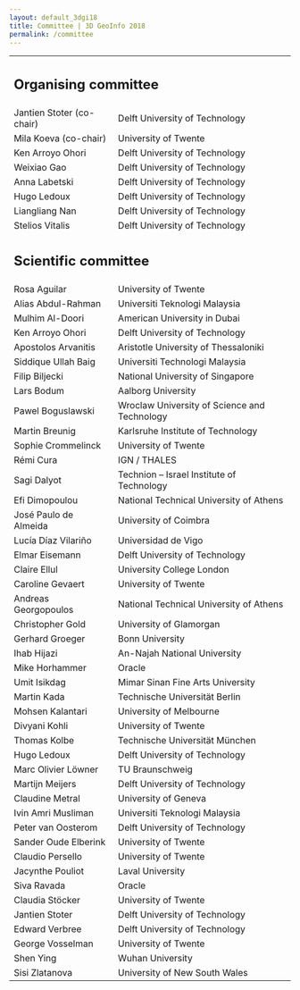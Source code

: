 ```yaml
---
layout: default_3dgi18
title: Committee | 3D GeoInfo 2018
permalink: /committee
---
```


<table class="table table-hover">
  <tbody>
    <tr>
      <td colspan="2">
        <a name="organisation" style="display: block; position: relative; top: -50px; visibility: hidden;"></a>
        <h2>Organising committee</h2>
      </td>
    </tr>
    <tr>
      <td>
        Jantien Stoter (co-chair)
      </td>
      <td>
        Delft University of Technology
      </td>
    </tr>
    <tr>
      <td>
        Mila Koeva (co-chair)
      </td>
      <td>
        University of Twente
      </td>
    </tr>
    <tr>
      <td>
        Ken Arroyo Ohori
      </td>
      <td>
        Delft University of Technology
      </td>
    </tr>
    <tr>
      <td>
        Weixiao Gao
      </td>
      <td>
        Delft University of Technology
      </td>
    </tr>
    <tr>
      <td>
        Anna Labetski
      </td>
      <td>
        Delft University of Technology
      </td>
    </tr>
    <tr>
      <td>
        Hugo Ledoux
      </td>
      <td>
        Delft University of Technology
      </td>
    </tr>
    <tr>
      <td>
        Liangliang Nan
      </td>
      <td>
        Delft University of Technology
      </td>
    </tr>
    <tr>
      <td>
        Stelios Vitalis
      </td>
      <td>
        Delft University of Technology
      </td>
    </tr>
    <tr>
      <td colspan="2">
        <a name="programme" style="display: block; position: relative; top: -50px; visibility: hidden;"></a>
        <h2>Scientific committee</h2>
      </td>
    </tr>
    <!-- <tr>
      <td>
        Giorgio Agugiaro
      </td>
      <td>
        Austrian Institute of Technology
      </td>
    </tr> -->
    <tr>
      <td>
        Rosa Aguilar
      </td>
      <td>
        University of Twente
      </td>
    </tr>
    <tr>
      <td>
        Alias Abdul-Rahman
      </td>
      <td>
        Universiti Teknologi Malaysia
      </td>
    </tr>
    <tr>
      <td>
        Mulhim Al-Doori
      </td>
      <td>
        American University in Dubai
      </td>
    </tr>
    <!-- <tr>
      <td>
        Ali Aien
      </td>
      <td>
        University of Melbourne
      </td>
    </tr>
    <tr>
      <td>
        Sam Amirebrahimi
      </td>
      <td>
        University of Melbourne
      </td>
    </tr> -->
    <tr>
      <td>
        Ken Arroyo Ohori
      </td>
      <td>
        Delft University of Technology
      </td>
    </tr>
    <tr>
      <td>
        Apostolos Arvanitis
      </td>
      <td>
        Aristotle University of Thessaloniki
      </td>
    </tr>
    <!-- <tr>
      <td>
        Behnam Atazadeh
      </td>
      <td>
        University of Melbourne
      </td>
    </tr> -->
    <tr>
      <td>
        Siddique Ullah Baig
      </td>
      <td>
        Universiti Technologi Malaysia
      </td>
    </tr>
    <tr>
      <td>
        Filip Biljecki
      </td>
      <td>
        National University of Singapore
      </td>
    </tr>
    <tr>
      <td>
        Lars Bodum
      </td>
      <td>
        Aalborg University
      </td>
    </tr>
    <tr>
      <td>
        Pawel Boguslawski
      </td>
      <td>
        Wroclaw University of Science and Technology
      </td>
    </tr>
    <tr>
      <td>
        Martin Breunig
      </td>
      <td>
        Karlsruhe Institute of Technology
      </td>
    </tr>
    <!-- <tr>
      <td>
        Volker Coors
      </td>
      <td>
        HFT Stuttgart
      </td>
    </tr> -->
    <tr>
      <td>
        Sophie Crommelinck
      </td>
      <td>
        University of Twente
      </td>
    </tr>
    <tr>
      <td>
        Rémi Cura
      </td>
      <td>
        IGN / THALES
      </td>
    </tr>
    <tr>
      <td>
        Sagi Dalyot
      </td>
      <td>
        Technion – Israel Institute of Technology
      </td>
    </tr>
    <!-- <tr>
      <td>
        Philippe De Maeyer
      </td>
      <td>
        Ghent University
      </td>
    </tr> -->
    <tr>
      <td>
        Efi Dimopoulou
      </td>
      <td>
        National Technical University of Athens
      </td>
    </tr>
    <tr>
      <td>
        José Paulo de Almeida
      </td>
      <td>
        University of Coimbra
      </td>
    </tr>
    <tr>
      <td>
        Lucía Díaz Vilariño
      </td>
      <td>
        Universidad de Vigo
      </td>
    </tr>
    <tr>
      <td>
        Elmar Eisemann
      </td>
      <td>
        Delft University of Technology
      </td>
    </tr>
    <tr>
      <td>
        Claire Ellul
      </td>
      <td>
        University College London
      </td>
    </tr>
    <tr>
      <td>
        Caroline Gevaert
      </td>
      <td>
        University of Twente
      </td>
    </tr>
    <tr>
      <td>
        Andreas Georgopoulos
      </td>
      <td>
        National Technical University of Athens
      </td>
    </tr>
    <tr>
      <td>
        Christopher Gold
      </td>
      <td>
        University of Glamorgan
      </td>
    </tr>
    <tr>
      <td>
        Gerhard Groeger
      </td>
      <td>
        Bonn University
      </td>
    </tr>
    <!-- <<tr>
      <td>
        Eric Guilbert
      </td>
      <td>
        Université Laval
      </td>
    </tr> -->
    <tr>
      <td>
        Ihab Hijazi
      </td>
      <td>
        An-Najah National University
      </td>
    </tr>
    <tr>
      <td>
        Mike Horhammer
      </td>
      <td>
        Oracle
      </td>
    </tr>
    <!-- <tr>
      <td>
        Charalabos Ioannidis
      </td>
      <td>
        National Technical University of Athens
      </td>
    </tr> -->
    <tr>
      <td>
        Umit Isikdag
      </td>
      <td>
        Mimar Sinan Fine Arts University
      </td>
    </tr>
    <tr>
      <td>
        Martin Kada
      </td>
      <td>
        Technische Universität Berlin
      </td>
    </tr>
    <tr>
      <td>
        Mohsen Kalantari
      </td>
      <td>
        University of Melbourne
      </td>
    </tr>
    <!-- <tr>
      <td>
        Zhizhong Kang
      </td>
      <td>
        China University of Geosciences (Beijing)
      </td>
    </tr>
    <tr>
      <td>
        Ismail Rakip Karas
      </td>
      <td>
        Karabük University
      </td>
    </tr>
    <tr>
      <td>
        Baris Kazar
      </td>
      <td>
        Oracle America
      </td>
    </tr>
    <tr>
      <td>
        Kourosh Khoshelham
      </td>
      <td>
        University of Melbourne
      </td>
    </tr>
    <tr>
      <td>
        Mila Koeva
      </td>
      <td>
        University of Twente
      </td>
    </tr> -->
    <tr>
      <td>
        Divyani Kohli
      </td>
      <td>
        University of Twente
      </td>
    </tr>
    <tr>
      <td>
        Thomas Kolbe
      </td>
      <td>
        Technische Universität München
      </td>
    </tr>
    <tr>
      <td>
        Hugo Ledoux
      </td>
      <td>
        Delft University of Technology
      </td>
    </tr>
    <tr>
      <td>
        Marc Olivier Löwner
      </td>
      <td>
        TU Braunschweig
      </td>
    </tr>
    <tr>
      <td>
        Martijn Meijers
      </td>
      <td>
        Delft University of Technology
      </td>
    </tr>
    <tr>
      <td>
        Claudine Metral
      </td>
      <td>
        University of Geneva
      </td>
    </tr>
    <tr>
      <td>
        Ivin Amri Musliman
      </td>
      <td>
        Universiti Teknologi Malaysia
      </td>
    </tr>
    <!-- <tr>
      <td>
        Hamed Olfat
      </td>
      <td>
        Land Use Victoria
      </td>
    </tr> -->
    <tr>
      <td>
        Peter van Oosterom
      </td>
      <td>
        Delft University of Technology
      </td>
    </tr>
    <tr>
      <td>
        Sander Oude Elberink
      </td>
      <td>
        University of Twente
      </td>
    </tr>
    <!-- <tr>
      <td>
        Nicolas Paparoditis
      </td>
      <td>
        IGN
      </td>
    </tr> -->
    <tr>
      <td>
        Claudio Persello
      </td>
      <td>
        University of Twente
      </td>
    </tr>
    <!-- <tr>
      <td>
        Michael Peter
      </td>
      <td>
        University of Twente
      </td>
    </tr> -->
    <tr>
      <td>
        Jacynthe Pouliot
      </td>
      <td>
        Laval University
      </td>
    </tr>
    <tr>
      <td>
        Siva Ravada
      </td>
      <td>
        Oracle
      </td>
    </tr>
    <!-- <tr>
      <td>
        Carl Reed
      </td>
      <td>
        OGC
      </td>
    </tr>
    <tr>
      <td>
        Soheil Sabri
      </td>
      <td>
        University of Melbourne
      </td>
    </tr>
    <tr>
      <td>
        Davood Shojaei
      </td>
      <td>
        Land Use Victoria
      </td>
    </tr> -->
    <tr>
      <td>
        Claudia Stöcker
      </td>
      <td>
        University of Twente
      </td>
    </tr>
    <tr>
      <td>
        Jantien Stoter
      </td>
      <td>
        Delft University of Technology
      </td>
    </tr>
    <tr>
      <td>
        Edward Verbree
      </td>
      <td>
        Delft University of Technology
      </td>
    </tr>
    <tr>
      <td>
        George Vosselman
      </td>
      <td>
        University of Twente
      </td>
    </tr>
    <tr>
      <td>
        Shen Ying
      </td>
      <td>
        Wuhan University
      </td>
    </tr>
    <tr>
      <td>
        Sisi Zlatanova
      </td>
      <td>
        University of New South Wales
      </td>
    </tr>
  </tbody>
</table>